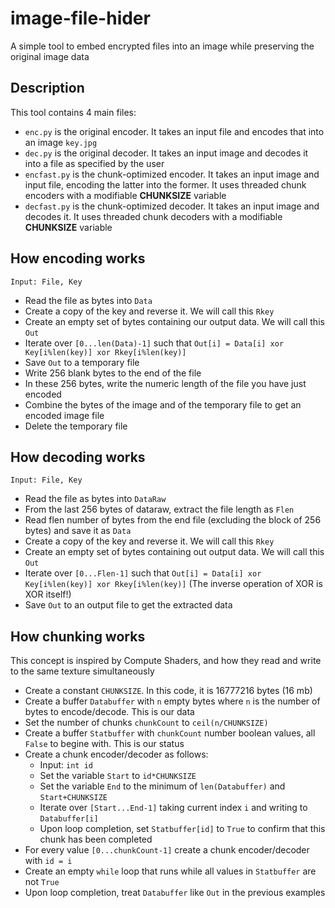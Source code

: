 # image-file-hider
A simple tool to embed encrypted files into an image while preserving the original image data

## Description
This tool contains 4 main files:
 - `enc.py` is the original encoder. It takes an input file and encodes that into an image `key.jpg`
 - `dec.py` is the original decoder. It takes an input image and decodes it into a file as specified by the user
 - `encfast.py` is the chunk-optimized encoder. It takes an input image and input file, encoding the latter into the former. It uses threaded chunk encoders with a modifiable **CHUNKSIZE** variable
 - `decfast.py` is the chunk-optimized decoder. It takes an input image and decodes it. It uses threaded chunk decoders with a modifiable **CHUNKSIZE** variable

## How encoding works
```Input: File, Key```
 - Read the file as bytes into `Data`
 - Create a copy of the key and reverse it. We will call this `Rkey`
 - Create an empty set of bytes containing our output data. We will call this `Out`
 - Iterate over `[0...len(Data)-1]` such that `Out[i] = Data[i] xor Key[i%len(key)] xor Rkey[i%len(key)]`
 - Save `Out` to a temporary file
 - Write 256 blank bytes to the end of the file
 - In these 256 bytes, write the numeric length of the file you have just encoded
 - Combine the bytes of the image and of the temporary file to get an encoded image file
 - Delete the temporary file

## How decoding works
```Input: File, Key```
 - Read the file as bytes into `DataRaw`
 - From the last 256 bytes of dataraw, extract the file length as `Flen`
 - Read flen number of bytes from the end file (excluding the block of 256 bytes) and save it as `Data`
 - Create a copy of the key and reverse it. We will call this `Rkey`
 - Create an empty set of bytes containing out output data. We will call this `Out`
 - Iterate over `[0...Flen-1]` such that `Out[i] = Data[i] xor Key[i%len(key)] xor Rkey[i%len(key)]` (The inverse operation of XOR is XOR itself!)
 - Save `Out` to an output file to get the extracted data

## How chunking works
This concept is inspired by Compute Shaders, and how they read and write to the same texture simultaneously
 - Create a constant `CHUNKSIZE`. In this code, it is 16777216 bytes (16 mb)
 - Create a buffer `Databuffer` with `n` empty bytes where `n` is the number of bytes to encode/decode. This is our data
 - Set the number of chunks `chunkCount` to `ceil(n/CHUNKSIZE)`
 - Create a buffer `Statbuffer` with `chunkCount` number boolean values, all `False` to begine with. This is our status
 - Create a chunk encoder/decoder as follows:
    - Input: `int id`
    - Set the variable `Start` to `id*CHUNKSIZE`
    - Set the variable `End` to the minimum of `len(Databuffer)` and `Start+CHUNKSIZE`
    - Iterate over `[Start...End-1]` taking current index `i` and writing to `Databuffer[i]`
    - Upon loop completion, set `Statbuffer[id]` to `True` to confirm that this chunk has been completed
 - For every value `[0...chunkCount-1]` create a chunk encoder/decoder with `id = i`
 - Create an empty `while` loop that runs while all values in `Statbuffer` are not `True`
 - Upon loop completion, treat `Databuffer` like `Out` in the previous examples
